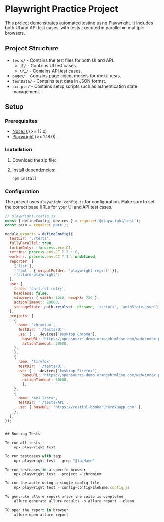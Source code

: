# Playwright Practice Project

This project demonstrates automated testing using Playwright. It includes both UI and API test cases, with tests executed in parallel on multiple browsers.

## Project Structure

- `tests/` - Contains the test files for both UI and API.
  - `UI/` - Contains UI test cases.
  - `API/` - Contains API test cases.
- `pages/` - Contains page object models for the UI tests.
- `testData/` - Contains test data in JSON format.
- `scripts/` - Contains setup scripts such as authentication state management.

## Setup

### Prerequisites

- [Node.js](https://nodejs.org/) (>= 12.x)
- [Playwright](https://playwright.dev/) (>= 1.18.0)

### Installation

1. Download the zip file:

2. Install dependencies:

    ```sh
    npm install
    ```

### Configuration

The project uses `playwright.config.js` for configuration. Make sure to set the correct base URLs for your UI and API test cases.

```js
// playwright.config.js
const { defineConfig, devices } = require('@playwright/test');
const path = require('path');

module.exports = defineConfig({
  testDir: './tests',
  fullyParallel: true,
  forbidOnly: !!process.env.CI,
  retries: process.env.CI ? 2 : 0,
  workers: process.env.CI ? 1 : undefined,
  reporter: [
    ['list'],
    ['html', { outputFolder: 'playwright-report' }],
    ['allure-playwright'],
  ],
  use: {
    trace: 'on-first-retry',
    headless: false,
    viewport: { width: 1280, height: 720 },
    actionTimeout: 20000,
    storageState: path.resolve(__dirname, 'scripts', 'authState.json')
  },
  projects: [
    {
      name: 'chromium',
      testDir: './tests/UI',
      use: { ...devices['Desktop Chrome'], 
        baseURL: 'https://opensource-demo.orangehrmlive.com/web/index.php/auth/login',
        actionTimeout: 20000, 
    },
    },
    {
      name: 'firefox',
      testDir: './tests/UI',
      use: { ...devices['Desktop Firefox'],
        baseURL: 'https://opensource-demo.orangehrmlive.com/web/index.php/auth/login',
        actionTimeout: 30000, 
        },
    },
    {
      name: 'API Tests',
      testDir: './tests/API',
      use: { baseURL: 'https://restful-booker.herokuapp.com' }, 
    },
  ],
});


## Running Tests

To run all tests :
    npx playwright test

To run testcases with tags
    npx playwright test --grep "@tagName"

To run testcases in a specifc browser
    npx playwright test --project = chromium

To run the auite using a single config file
    npx playwright test --config=configFileName.config.js
    
To generate allure report after the suite is completed
    allure generate allure-results -o allure-report --clean

TO open the report in browser
    allure open allure-report 
